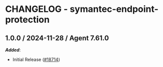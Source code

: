 # CHANGELOG - symantec-endpoint-protection

<!-- towncrier release notes start -->

## 1.0.0 / 2024-11-28 / Agent 7.61.0

***Added***:

* Initial Release ([#18714](https://github.com/DataDog/integrations-core/pull/18714))
